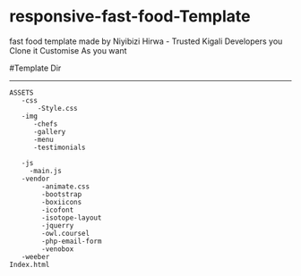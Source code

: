 # responsive-fast-food-Template
fast food template made by Niyibizi Hirwa - Trusted Kigali Developers you  Clone it Customise As you want 


#Template Dir


-------------------------
    ASSETS
       -css
           -Style.css
       -img
          -chefs
          -gallery
          -menu
          -testimonials
           
       -js
         -main.js
       -vendor
            -animate.css
            -bootstrap
            -boxiicons
            -icofont
            -isotope-layout
            -jquerry
            -owl.coursel
            -php-email-form
            -venobox
       -weeber
    Index.html 
